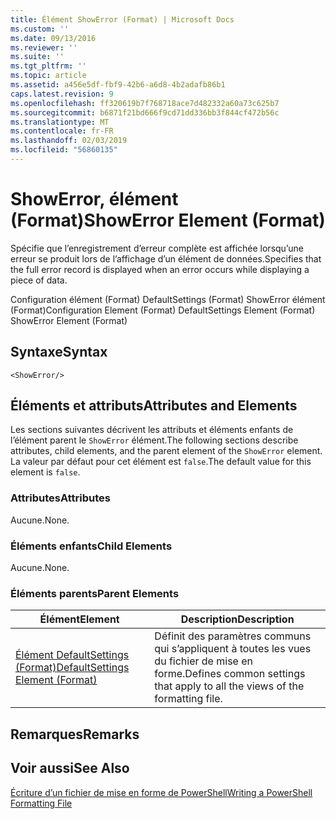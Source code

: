 ```yaml
---
title: Élément ShowError (Format) | Microsoft Docs
ms.custom: ''
ms.date: 09/13/2016
ms.reviewer: ''
ms.suite: ''
ms.tgt_pltfrm: ''
ms.topic: article
ms.assetid: a456e5df-fbf9-42b6-a6d8-4b2adafb86b1
caps.latest.revision: 9
ms.openlocfilehash: ff320619b7f768718ace7d482332a60a73c625b7
ms.sourcegitcommit: b6871f21bd666f9cd71dd336bb3f844cf472b56c
ms.translationtype: MT
ms.contentlocale: fr-FR
ms.lasthandoff: 02/03/2019
ms.locfileid: "56860135"
---
```

# <a name="showerror-element-format"></a><span data-ttu-id="1eead-102">ShowError, élément (Format)</span><span class="sxs-lookup"><span data-stu-id="1eead-102">ShowError Element (Format)</span></span>

<span data-ttu-id="1eead-103">Spécifie que l’enregistrement d’erreur complète est affichée lorsqu’une erreur se produit lors de l’affichage d’un élément de données.</span><span class="sxs-lookup"><span data-stu-id="1eead-103">Specifies that the full error record is displayed when an error occurs while displaying a piece of data.</span></span>

<span data-ttu-id="1eead-104">Configuration élément (Format) DefaultSettings (Format) ShowError élément (Format)</span><span class="sxs-lookup"><span data-stu-id="1eead-104">Configuration Element (Format) DefaultSettings Element (Format) ShowError Element (Format)</span></span>

## <a name="syntax"></a><span data-ttu-id="1eead-105">Syntaxe</span><span class="sxs-lookup"><span data-stu-id="1eead-105">Syntax</span></span>

```scr
<ShowError/>
```

## <a name="attributes-and-elements"></a><span data-ttu-id="1eead-106">Éléments et attributs</span><span class="sxs-lookup"><span data-stu-id="1eead-106">Attributes and Elements</span></span>

<span data-ttu-id="1eead-107">Les sections suivantes décrivent les attributs et éléments enfants de l’élément parent le `ShowError` élément.</span><span class="sxs-lookup"><span data-stu-id="1eead-107">The following sections describe attributes, child elements, and the parent element of the `ShowError` element.</span></span> <span data-ttu-id="1eead-108">La valeur par défaut pour cet élément est `false`.</span><span class="sxs-lookup"><span data-stu-id="1eead-108">The default value for this element is `false`.</span></span>

### <a name="attributes"></a><span data-ttu-id="1eead-109">Attributes</span><span class="sxs-lookup"><span data-stu-id="1eead-109">Attributes</span></span>

<span data-ttu-id="1eead-110">Aucune.</span><span class="sxs-lookup"><span data-stu-id="1eead-110">None.</span></span>

### <a name="child-elements"></a><span data-ttu-id="1eead-111">Éléments enfants</span><span class="sxs-lookup"><span data-stu-id="1eead-111">Child Elements</span></span>

<span data-ttu-id="1eead-112">Aucune.</span><span class="sxs-lookup"><span data-stu-id="1eead-112">None.</span></span>

### <a name="parent-elements"></a><span data-ttu-id="1eead-113">Éléments parents</span><span class="sxs-lookup"><span data-stu-id="1eead-113">Parent Elements</span></span>

|<span data-ttu-id="1eead-114">Élément</span><span class="sxs-lookup"><span data-stu-id="1eead-114">Element</span></span>|<span data-ttu-id="1eead-115">Description</span><span class="sxs-lookup"><span data-stu-id="1eead-115">Description</span></span>|
|-------------|-----------------|
|[<span data-ttu-id="1eead-116">Élément DefaultSettings (Format)</span><span class="sxs-lookup"><span data-stu-id="1eead-116">DefaultSettings Element (Format)</span></span>](./defaultsettings-element-format.md)|<span data-ttu-id="1eead-117">Définit des paramètres communs qui s’appliquent à toutes les vues du fichier de mise en forme.</span><span class="sxs-lookup"><span data-stu-id="1eead-117">Defines common settings that apply to all the views of the formatting file.</span></span>|

## <a name="remarks"></a><span data-ttu-id="1eead-118">Remarques</span><span class="sxs-lookup"><span data-stu-id="1eead-118">Remarks</span></span>

## <a name="see-also"></a><span data-ttu-id="1eead-119">Voir aussi</span><span class="sxs-lookup"><span data-stu-id="1eead-119">See Also</span></span>

[<span data-ttu-id="1eead-120">Écriture d’un fichier de mise en forme de PowerShell</span><span class="sxs-lookup"><span data-stu-id="1eead-120">Writing a PowerShell Formatting File</span></span>](./writing-a-powershell-formatting-file.md)
